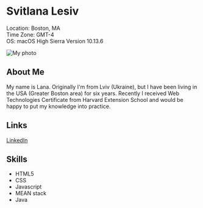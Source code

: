 # Svitlana Lesiv
Location: Boston, MA  
Time Zone: GMT-4   
OS: macOS High Sierra Version 10.13.6

![My photo](http://svitlanalesiv.me/portfolio/img/photo.jpg)

## About Me
My name is Lana. Originally I'm from Lviv (Ukraine), but I have been living in the USA (Greater Boston area) for six years. 
Recently I received Web Technologies Certificate from Harvard Extension School and would be happy to put my knowledge into practice.


## Links
[LinkedIn](https://www.linkedin.com/in/svitlana-lesiv-32137955/)


## Skills
- HTML5 
- CSS 
- Javascript
- MEAN stack
- Java 
